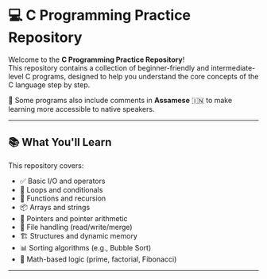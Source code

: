 # 💻 C Programming Practice Repository

Welcome to the **C Programming Practice Repository**!  
This repository contains a collection of beginner-friendly and intermediate-level C programs, designed to help you understand the core concepts of the C language step by step.  

📝 Some programs also include comments in **Assamese** 🇮🇳 to make learning more accessible to native speakers.

---

## 📚 What You'll Learn

This repository covers:

- ✅ Basic I/O and operators  
- 🔁 Loops and conditionals  
- 🧮 Functions and recursion  
- 📦 Arrays and strings  
- 🧠 Pointers and pointer arithmetic  
- 📂 File handling (read/write/merge)  
- 🏗️ Structures and dynamic memory  
- 📊 Sorting algorithms (e.g., Bubble Sort)  
- 🔢 Math-based logic (prime, factorial, Fibonacci)  

---



